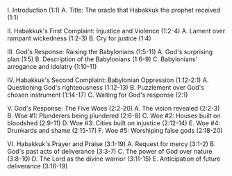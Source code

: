 I. Introduction (1:1)
   A. Title: The oracle that Habakkuk the prophet received (1:1)

II. Habakkuk's First Complaint: Injustice and Violence (1:2-4)
   A. Lament over rampant wickedness (1:2-3)
   B. Cry for justice (1:4)

III. God's Response: Raising the Babylonians (1:5-11)
   A. God's surprising plan (1:5)
   B. Description of the Babylonians (1:6-9)
   C. Babylonians' arrogance and idolatry (1:10-11)

IV. Habakkuk's Second Complaint: Babylonian Oppression (1:12-2:1)
   A. Questioning God's righteousness (1:12-13)
   B. Puzzlement over God's chosen instrument (1:14-17)
   C. Waiting for God's response (2:1)

V. God's Response: The Five Woes (2:2-20)
   A. The vision revealed (2:2-3)
   B. Woe #1: Plunderers being plundered (2:6-8)
   C. Woe #2: Houses built on bloodshed (2:9-11)
   D. Woe #3: Cities built on injustice (2:12-14)
   E. Woe #4: Drunkards and shame (2:15-17)
   F. Woe #5: Worshiping false gods (2:18-20)

VI. Habakkuk's Prayer and Praise (3:1-19)
   A. Request for mercy (3:1-2)
   B. God's past acts of deliverance (3:3-7)
   C. The power of God over nature (3:8-10)
   D. The Lord as the divine warrior (3:11-15)
   E. Anticipation of future deliverance (3:16-19)